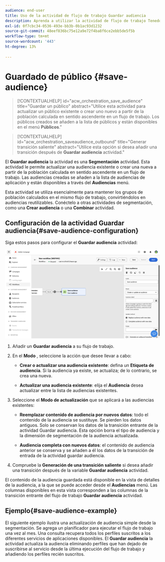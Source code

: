 ```yaml
---
audience: end-user
title: Uso de la actividad de flujo de trabajo Guardar audiencia
description: Aprenda a utilizar la actividad de flujo de trabajo Tenedor
exl-id: 0f7cbc34-0536-493e-bb3b-0b1ac93d1232
source-git-commit: 48eef836bc75e12a9e72f4ba8f6ce2ebb5de5f5b
workflow-type: tm+mt
source-wordcount: '443'
ht-degree: 13%

---
```


# Guardado de público {#save-audience}

>[!CONTEXTUALHELP]
>id="acw_orchestration_save_audience"
>title="Guardar un público"
>abstract="Utilice esta actividad para actualizar un público existente o crear uno nuevo a partir de la población calculada en sentido ascendente en un flujo de trabajo. Los públicos creados se añaden a la lista de públicos y están disponibles en el menú **Públicos**."

>[!CONTEXTUALHELP]
>id="acw_orchestration_saveaudience_outbound"
>title="Generar transición saliente"
>abstract="Utilice esta opción si desea añadir una transición después de **Guardar audiencia** actividad."

El **Guardar audiencia** la actividad es una **Segmentación** actividad. Esta actividad le permite actualizar una audiencia existente o crear una nueva a partir de la población calculada en sentido ascendente en un flujo de trabajo. Las audiencias creadas se añaden a la lista de audiencias de aplicación y están disponibles a través del **Audiencias** menú.

Esta actividad se utiliza esencialmente para mantener los grupos de población calculados en el mismo flujo de trabajo, convirtiéndolos en audiencias reutilizables. Conéctelo a otras actividades de segmentación, como una **Crear audiencia** o una **Combinar** actividad.

## Configuración de la actividad Guardar audiencia{#save-audience-configuration}

Siga estos pasos para configurar el **Guardar audiencia** actividad:

![](../assets/workflow-save-audience.png)

1. Añadir un **Guardar audiencia** a su flujo de trabajo.

1. En el **Modo** , seleccione la acción que desee llevar a cabo:

   * **Crear o actualizar una audiencia existente**: defina un **Etiqueta de audiencia**. Si la audiencia ya existe, se actualiza; de lo contrario, se crea una nueva.

   * **Actualizar una audiencia existente**: elija el **Audiencia** desea actualizar entre la lista de audiencias existentes.

1. Seleccione el **Modo de actualización** que se aplicará a las audiencias existentes:

   * **Reemplazar contenido de audiencia por nuevos datos**: todo el contenido de la audiencia se sustituye. Se pierden los datos antiguos. Solo se conservan los datos de la transición entrante de la actividad Guardar audiencia. Esta opción borra el tipo de audiencia y la dimensión de segmentación de la audiencia actualizada.

   * **Audiencia completa con nuevos datos**: el contenido de audiencia anterior se conserva y se añaden a él los datos de la transición de entrada de la actividad guardar audiencia.

1. Compruebe la **Generación de una transición saliente** si desea añadir una transición después de la variable **Guardar audiencia** actividad.

El contenido de la audiencia guardada está disponible en la vista de detalles de la audiencia, a la que se puede acceder desde el **Audiencias** menú. Las columnas disponibles en esta vista corresponden a las columnas de la transición entrante del flujo de trabajo **Guardar audiencia** actividad.


## Ejemplo{#save-audience-example}

El siguiente ejemplo ilustra una actualización de audiencia simple desde la segmentación. Se agrega un planificador para ejecutar el flujo de trabajo una vez al mes. Una consulta recupera todos los perfiles suscritos a los diferentes servicios de aplicaciones disponibles. El **Guardar audiencia** la actividad actualiza la audiencia eliminando perfiles que han dejado de suscribirse al servicio desde la última ejecución del flujo de trabajo y añadiendo los perfiles recién suscritos.
